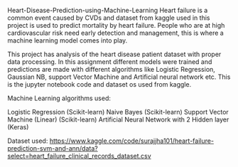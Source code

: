 Heart-Disease-Prediction-using-Machine-Learning
Heart failure is a common event caused by CVDs and dataset from kaggle used in this project is used to predict mortality by heart failure. People who are at high cardiovascular risk need early detection and management, this is where a machine learning model comes into play.

This project has analysis of the heart disease patient dataset with proper data processing. In this assignment different models were trained and predictions are made with different algorithms like Logistic Regression, Gaussian NB, support Vector Machine and Artificial neural network etc. This is the jupyter notebook code and dataset os used from kaggle.

Machine Learning algorithms used:

Logistic Regression (Scikit-learn)
Naive Bayes (Scikit-learn)
Support Vector Machine (Linear) (Scikit-learn)
Artificial Neural Network with 2 Hidden layer (Keras)

Dataset used: https://www.kaggle.com/code/surajjha101/heart-failure-prediction-svm-and-ann/data?select=heart_failure_clinical_records_dataset.csv
